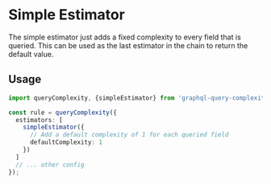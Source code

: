 # Simple Estimator

The simple estimator just adds a fixed complexity to every field that is queried. 
This can be used as the last estimator in the chain to return the default value. 

## Usage

````typescript
import queryComplexity, {simpleEstimator} from 'graphql-query-complexity';

const rule = queryComplexity({
  estimators: [
    simpleEstimator({
      // Add a default complexity of 1 for each queried field
      defaultComplexity: 1
    })
  ]
  // ... other config
});
````
